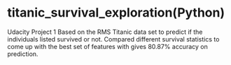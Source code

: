 # titanic_survival_exploration(Python)
Udacity Project 1
Based on the RMS Titanic data set to predict if the individuals listed survived or not.
Compared different survival statistics  to come up with the best set of features with gives 80.87% accuracy on prediction.
